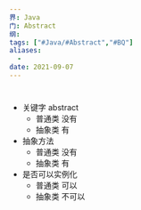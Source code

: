 ```yaml
---
界: Java
门: Abstract
纲: 
tags: ["#Java/#Abstract","#BQ"]
aliases:
  - 
date: 2021-09-07
---
```

# 


- 关键字 abstract
	- 普通类 没有
	- 抽象类 有
- 抽象方法
	- 普通类 没有
	- 抽象类 有
- 是否可以实例化
	- 普通类 可以
	- 抽象类 不可以

